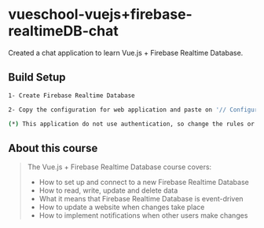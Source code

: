 # vueschool-vuejs+firebase-realtimeDB-chat

Created a chat application to learn Vue.js + Firebase Realtime Database.

## Build Setup

```bash
1- Create Firebase Realtime Database

2- Copy the configuration for web application and paste on '// Configuration for Firebase - Realtime Database' in index.html

(*) This application do not use authentication, so change the rules or implement authentication.
```

## About this course

> The Vue.js + Firebase Realtime Database course covers:
>
> - How to set up and connect to a new Firebase Realtime Database
> - How to read, write, update and delete data
> - What it means that Firebase Realtime Database is event-driven
> - How to update a website when changes take place
> - How to implement notifications when other users make changes
